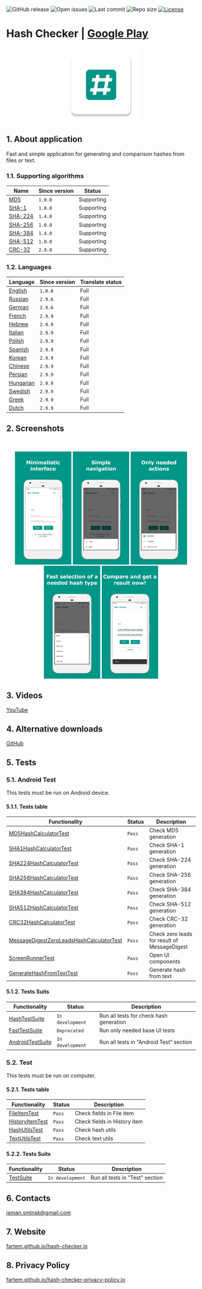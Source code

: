 ![GitHub release](https://img.shields.io/github/release/fartem/hash-checker.svg?color=009688)
![Open issues](https://img.shields.io/github/issues-raw/fartem/hash-checker.svg)
![Last commit](https://img.shields.io/github/last-commit/fartem/hash-checker.svg)
![Repo size](https://img.shields.io/github/repo-size/fartem/hash-checker.svg)
[![License](https://img.shields.io/github/license/fartem/hash-checker.svg)](https://github.com/fartem/hash-checker/blob/master/LICENSE)

# Hash Checker | [Google Play](https://play.google.com/store/apps/details?id=com.smlnskgmail.jaman.hashchecker)

<p align="center"><img src="media/ic_app.png" height="200px"></p>

## 1. About application

Fast and simple application for generating and comparison hashes from files or text.

### 1.1. Supporting algorithms

| Name | Since version | Status |
| --- | --- | --- |
| [MD5](https://en.wikipedia.org/wiki/MD5) | `1.0.0` | Supporting |
| [SHA-1](https://en.wikipedia.org/wiki/SHA-1) | `1.0.0` | Supporting |
| [SHA-224](https://en.wikipedia.org/wiki/SHA-2) | `1.4.0` | Supporting |
| [SHA-256](https://en.wikipedia.org/wiki/SHA-2) | `1.0.0` | Supporting |
| [SHA-384](https://en.wikipedia.org/wiki/SHA-2) | `1.4.0` | Supporting |
| [SHA-512](https://en.wikipedia.org/wiki/SHA-2) | `1.0.0` | Supporting |
| [CRC-32](https://en.wikipedia.org/wiki/Cyclic_redundancy_check) | `2.9.0` | Supporting |

### 1.2. Languages

| Language | Since version | Translate status |
| --- | --- | --- |
| [English](https://github.com/fartem/hash-checker/blob/master/app/src/main/res/values/strings.xml) | `1.0.0` | Full |
| [Russian](https://github.com/fartem/hash-checker/blob/master/app/src/main/res/values-ru/strings.xml) | `2.9.6` | Full |
| [German](https://github.com/fartem/hash-checker/blob/master/app/src/main/res/values-de/strings.xml) | `2.9.6` | Full |
| [French](https://github.com/fartem/hash-checker/blob/master/app/src/main/res/values-fr/strings.xml) | `2.9.9` | Full |
| [Hebrew](https://github.com/fartem/hash-checker/blob/master/app/src/main/res/values-iw/strings.xml) | `2.9.9` | Full |
| [Italian](https://github.com/fartem/hash-checker/blob/master/app/src/main/res/values-it/strings.xml) | `2.9.9` | Full |
| [Polish](https://github.com/fartem/hash-checker/blob/master/app/src/main/res/values-pl/strings.xml) | `2.9.9` | Full |
| [Spanish](https://github.com/fartem/hash-checker/blob/master/app/src/main/res/values-es/strings.xml) | `2.9.9` | Full |
| [Korean](https://github.com/fartem/hash-checker/blob/master/app/src/main/res/values-kr/strings.xml) | `2.9.9` | Full |
| [Chinese](https://github.com/fartem/hash-checker/blob/master/app/src/main/res/values-zh/strings.xml) | `2.9.9` | Full |
| [Persian](https://github.com/fartem/hash-checker/blob/master/app/src/main/res/values-fa/strings.xml) | `2.9.9` | Full |
| [Hungarian](https://github.com/fartem/hash-checker/blob/master/app/src/main/res/values-hu/strings.xml) | `2.9.9` | Full |
| [Swedish](https://github.com/fartem/hash-checker/blob/master/app/src/main/res/values-sv/strings.xml) | `2.9.9` | Full |
| [Greek](https://github.com/fartem/hash-checker/blob/master/app/src/main/res/values-el/strings.xml) | `2.9.9` | Full |
| [Dutch](https://github.com/fartem/hash-checker/blob/master/app/src/main/res/values-nl/strings.xml) | `2.9.9` | Full |

## 2. Screenshots

<br/>
<p align="center">
  <img src="media/screenshots/1.png" width="150" />
  <img src="media/screenshots/2.png" width="150" />
  <img src="media/screenshots/3.png" width="150" />
  <img src="media/screenshots/4.png" width="150" />
  <img src="media/screenshots/5.png" width="150" />
</p>

## 3. Videos

[YouTube](https://www.youtube.com/watch?v=Q7Otn971kJk&list=PLOIwDRWd_SDdBz2aiVtMocFunaXaKSPMx)

## 4. Alternative downloads

[GitHub](https://github.com/fartem/hash-checker/releases)

## 5. Tests

### 5.1. Android Test

This tests must be run on Android device.

#### 5.1.1. Tests table

| Functionality | Status | Description |
| --- | --- | --- |
| [MD5HashCalculatorTest](https://github.com/fartem/hash-checker/blob/master/app/src/androidTest/java/com/smlnskgmail/jaman/hashchecker/hashcalculator/md/MD5HashCalculatorTest.java) | `Pass` | Check MD5 generation |
| [SHA1HashCalculatorTest](https://github.com/fartem/hash-checker/blob/master/app/src/androidTest/java/com/smlnskgmail/jaman/hashchecker/hashcalculator/sha/SHA1HashCalculatorTest.java) | `Pass` | Check SHA-1 generation |
| [SHA224HashCalculatorTest](https://github.com/fartem/hash-checker/blob/master/app/src/androidTest/java/com/smlnskgmail/jaman/hashchecker/hashcalculator/sha/SHA224HashCalculatorTest.java) | `Pass` | Check SHA-224 generation |
| [SHA256HashCalculatorTest](https://github.com/fartem/hash-checker/blob/master/app/src/androidTest/java/com/smlnskgmail/jaman/hashchecker/hashcalculator/sha/SHA256HashCalculatorTest.java) | `Pass` | Check SHA-256 generation |
| [SHA384HashCalculatorTest](https://github.com/fartem/hash-checker/blob/master/app/src/androidTest/java/com/smlnskgmail/jaman/hashchecker/hashcalculator/sha/SHA384HashCalculatorTest.java) | `Pass` | Check SHA-384 generation |
| [SHA512HashCalculatorTest](https://github.com/fartem/hash-checker/blob/master/app/src/androidTest/java/com/smlnskgmail/jaman/hashchecker/hashcalculator/sha/SHA512HashCalculatorTest.java) | `Pass` | Check SHA-512 generation |
| [CRC32HashCalculatorTest](https://github.com/fartem/hash-checker/blob/master/app/src/androidTest/java/com/smlnskgmail/jaman/hashchecker/hashcalculator/crc/CRC32HashCalculatorTest.java) | `Pass` | Check CRC-32 generation |
| [MessageDigestZeroLeadsHashCalculatorTest](https://github.com/fartem/hash-checker/blob/master/app/src/androidTest/java/com/smlnskgmail/jaman/hashchecker/hashcalculator/zeroleads/MessageDigestZeroLeadsHashCalculatorTest.java) | `Pass` | Check zero leads for result of MessageDigest |
| [ScreenRunnerTest](https://github.com/fartem/hash-checker/blob/master/app/src/androidTest/java/com/smlnskgmail/jaman/hashchecker/ui/screenrunner/ScreenRunnerTest.java) | `Pass` | Open UI components |
| [GenerateHashFromTextTest](https://github.com/fartem/hash-checker/blob/master/app/src/androidTest/java/com/smlnskgmail/jaman/hashchecker/ui/functionality/GenerateHashFromTextTest.java) | `Pass` | Generate hash from text |

#### 5.1.2. Tests Suits

| Functionality | Status | Description |
| --- | --- | --- |
| [HashTestSuite](https://github.com/fartem/hash-checker/blob/master/app/src/androidTest/java/com/smlnskgmail/jaman/hashchecker/hashcalculator/HashTestSuite.java) | `In development` | Run all tests for check hash generation |
| [FastTestSuite](https://github.com/fartem/hash-checker/blob/master/app/src/androidTest/java/com/smlnskgmail/jaman/hashchecker/ui/FastTestSuite.java) | `Deprecated` | Run only needed base UI tests |
| [AndroidTestSuite](https://github.com/fartem/hash-checker/blob/master/app/src/androidTest/java/com/smlnskgmail/jaman/hashchecker/TestSuite.java) | `In development` | Run all tests in "Android Test" section |

### 5.2. Test

This tests must be run on computer.

#### 5.2.1. Tests table

| Functionality | Status | Description |
| --- | --- | --- |
| [FileItemTest](https://github.com/fartem/hash-checker/blob/master/app/src/test/java/com/smlnskgmail/jaman/hashchecker/entities/FileItemTest.java) | `Pass` | Check fields in File item |
| [HistoryItemTest](https://github.com/fartem/hash-checker/blob/master/app/src/test/java/com/smlnskgmail/jaman/hashchecker/entities/HistoryItemTest.java) | `Pass` | Check fields in History item |
| [HashUtilsTest](https://github.com/fartem/hash-checker/blob/master/app/src/test/java/com/smlnskgmail/jaman/hashchecker/utils/HashUtilsTest.java) | `Pass` | Check hash utils |
| [TextUtilsTest](https://github.com/fartem/hash-checker/blob/master/app/src/test/java/com/smlnskgmail/jaman/hashchecker/utils/TextUtilsTest.java) | `Pass` | Check text utils |

#### 5.2.2. Tests Suits

| Functionality | Status | Description |
| --- | --- | --- |
| [TestSuite](https://github.com/fartem/hash-checker/blob/master/app/src/test/java/com/smlnskgmail/jaman/hashchecker/TestSuite.java) | `In development` | Run all tests in "Test" section |


## 6. Contacts

jaman.smlnsk@gmail.com

## 7. Website

[fartem.github.io/hash-checker.io](https://fartem.github.io/hash-checker.io/)

## 8. Privacy Policy

[fartem.github.io/hash-checker-privacy-policy.io](https://fartem.github.io/hash-checker-privacy-policy.io/)
